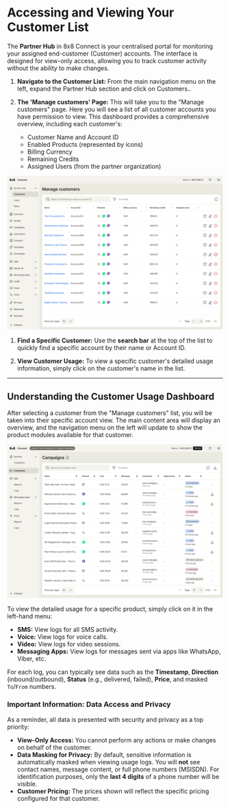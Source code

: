 # Accessing and Viewing Your Customer List

The **Partner Hub** in 8x8 Connect is your centralised portal for monitoring your assigned end-customer (Customer) accounts. The interface is designed for view-only access, allowing you to track customer activity without the ability to make changes.

1. **Navigate to the Customer List:** From the main navigation menu on the left, expand the Partner Hub section and click on Customers..

2. **The 'Manage customers' Page:** This will take you to the "Manage customers" page. Here you will see a list of all customer accounts you have permission to view. This dashboard provides a comprehensive overview, including each customer's:

    - Customer Name and Account ID
    - Enabled Products (represented by icons)
    - Billing Currency
    - Remaining Credits
    - Assigned Users (from the partner organization)

![](../images/aab83bcb12042396348f186904c8c6f5723fe6e679d85179a891a00fb0140f20-Manage_customers_1.png)

1. **Find a Specific Customer:** Use the **search bar** at the top of the list to quickly find a specific account by their name or Account ID.

2. **View Customer Usage:** To view a specific customer's detailed usage information, simply click on the customer's name in the list.

***

## Understanding the Customer Usage Dashboard

After selecting a customer from the "Manage customers" list, you will be taken into their specific account view. The main content area will display an overview, and the navigation menu on the left will update to show the product modules available for that customer.

![](../images/050fa707fde893e4dee4b59215cea9e8926cc8ea629a0a30f1883874a21a8e31-view-customer_non-admin-role.png)

To view the detailed usage for a specific product, simply click on it in the left-hand menu:

- **SMS:** View logs for all SMS activity.
- **Voice:** View logs for voice calls.
- **Video:** View logs for video sessions.
- **Messaging Apps:** View logs for messages sent via apps like WhatsApp, Viber, etc.

For each log, you can typically see data such as the **Timestamp**, **Direction** (inbound/outbound), **Status** (e.g., delivered, failed), **Price**, and masked `To`/`From` numbers.

### Important Information: Data Access and Privacy

As a reminder, all data is presented with security and privacy as a top priority:

- **View-Only Access:** You cannot perform any actions or make changes on behalf of the customer.
- **Data Masking for Privacy:** By default, sensitive information is automatically masked when viewing usage logs. You will **not** see contact names, message content, or full phone numbers (MSISDN). For identification purposes, only the **last 4 digits** of a phone number will be visible.
- **Customer Pricing:** The prices shown will reflect the specific pricing configured for that customer.

